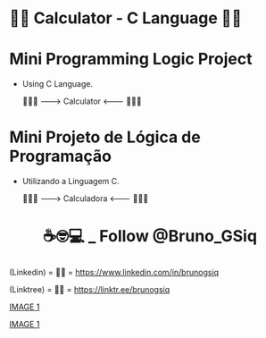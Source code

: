 # 👨‍🎓 Calculator - C Language 👩‍🎓

# Mini Programming Logic Project

- Using C Language.

  :vulcan_salute::nerd_face::thought_balloon: ---> Calculator <--- :vulcan_salute::nerd_face::thought_balloon:

# Mini Projeto de Lógica de Programação

- Utilizando a Linguagem C.

  :vulcan_salute::nerd_face::thought_balloon: ---> Calculadora <--- :vulcan_salute::nerd_face::thought_balloon: 

# <p align="center">☕🤓💻 _ Follow @Bruno_GSiq

(Linkedin)  = 👨‍🎓 = https://www.linkedin.com/in/brunogsiq <br>

(Linktree)  = 👨‍🎓 = https://linktr.ee/brunogsiq<br>




[IMAGE 1](https://github.com/brunogsiq/Inventions_Projects_Tests/blob/master/C/Calculator/public/images/1.PNG)


[IMAGE 1](https://github.com/brunogsiq/Inventions_Projects_Tests/blob/master/C/Calculator/public/images/2.PNG)
